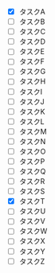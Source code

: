 - [x] タスクA
- [ ] タスクB
- [ ] タスクC
- [ ] タスクD
- [ ] タスクE
- [ ] タスクF
- [ ] タスクG
- [ ] タスクH
- [ ] タスクI
- [ ] タスクJ
- [ ] タスクK
- [ ] タスクL
- [ ] タスクM
- [ ] タスクN
- [ ] タスクO
- [ ] タスクP
- [ ] タスクQ
- [ ] タスクR
- [ ] タスクS
- [x] タスクT
- [ ] タスクU
- [ ] タスクV
- [ ] タスクW
- [ ] タスクX
- [ ] タスクY
- [ ] タスクZ
